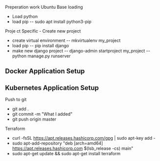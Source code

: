 Preperation work
Ubuntu
Base loading
- Load python
- load pip
-- sudo apt install python3-pip

Proje ct Specific - Create new project
- create virtual environment
-- mkvirtualenv my_project
- load pip
-- pip install django
- make new django project
-- django-admin startproject my_project
-- python manage.py runserver


Docker Application Setup
- 

Kubernetes Application Setup
- 

 
Push to git
- git add .
- git commit -m "What I added"
- git push origin master

Terraform
- curl -fsSL https://apt.releases.hashicorp.com/gpg | sudo apt-key add -
- sudo apt-add-repository "deb [arch=amd64] https://apt.releases.hashicorp.com $(lsb_release -cs) main"
- sudo apt-get update && sudo apt-get install terraform